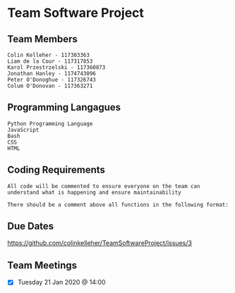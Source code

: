 # Team Software Project


## Team Members
    Colin Kelleher - 117303363
    Liam de la Cour - 117317853
    Karol Przestrzelski - 117360873
    Jonathan Hanley - 1174743096
    Peter O'Donoghue - 117326743
    Colum O'Donovan - 117363271
    
## Programming Langagues
    Python Programming Language
    JavaScript
    Bash
    CSS
    HTML

## Coding Requirements
    All code will be commented to ensure everyone on the team can understand what is happening and ensure maintainability
    
    There should be a comment above all functions in the following format:
    
 
## Due Dates
https://github.com/colinkelleher/TeamSoftwareProject/issues/3


## Team Meetings
- [x] Tuesday 21 Jan 2020 @ 14:00
